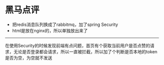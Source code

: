 # 黑马点评

* 把redis消息队列换成了rabbitmq，加了spring Security
* html是放在nginx的，所以单独放出来了
---
在使用Security的时候发现前端有点问题，首页有个获取当前用户是否点赞的请求，无论是否登录都会请求，所以一直被拦截，所以加了个判断是否本地的token是否为空，为空就不发送
